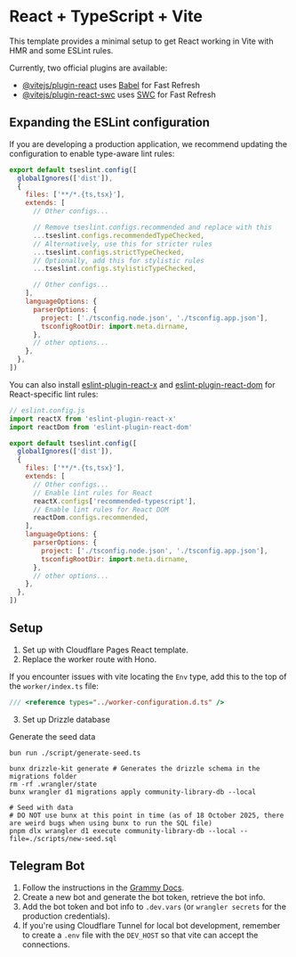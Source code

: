 # React + TypeScript + Vite

This template provides a minimal setup to get React working in Vite with HMR and some ESLint rules.

Currently, two official plugins are available:

- [@vitejs/plugin-react](https://github.com/vitejs/vite-plugin-react/blob/main/packages/plugin-react) uses [Babel](https://babeljs.io/) for Fast Refresh
- [@vitejs/plugin-react-swc](https://github.com/vitejs/vite-plugin-react/blob/main/packages/plugin-react-swc) uses [SWC](https://swc.rs/) for Fast Refresh

## Expanding the ESLint configuration

If you are developing a production application, we recommend updating the configuration to enable type-aware lint rules:

```js
export default tseslint.config([
  globalIgnores(['dist']),
  {
    files: ['**/*.{ts,tsx}'],
    extends: [
      // Other configs...

      // Remove tseslint.configs.recommended and replace with this
      ...tseslint.configs.recommendedTypeChecked,
      // Alternatively, use this for stricter rules
      ...tseslint.configs.strictTypeChecked,
      // Optionally, add this for stylistic rules
      ...tseslint.configs.stylisticTypeChecked,

      // Other configs...
    ],
    languageOptions: {
      parserOptions: {
        project: ['./tsconfig.node.json', './tsconfig.app.json'],
        tsconfigRootDir: import.meta.dirname,
      },
      // other options...
    },
  },
])
```

You can also install [eslint-plugin-react-x](https://github.com/Rel1cx/eslint-react/tree/main/packages/plugins/eslint-plugin-react-x) and [eslint-plugin-react-dom](https://github.com/Rel1cx/eslint-react/tree/main/packages/plugins/eslint-plugin-react-dom) for React-specific lint rules:

```js
// eslint.config.js
import reactX from 'eslint-plugin-react-x'
import reactDom from 'eslint-plugin-react-dom'

export default tseslint.config([
  globalIgnores(['dist']),
  {
    files: ['**/*.{ts,tsx}'],
    extends: [
      // Other configs...
      // Enable lint rules for React
      reactX.configs['recommended-typescript'],
      // Enable lint rules for React DOM
      reactDom.configs.recommended,
    ],
    languageOptions: {
      parserOptions: {
        project: ['./tsconfig.node.json', './tsconfig.app.json'],
        tsconfigRootDir: import.meta.dirname,
      },
      // other options...
    },
  },
])
```

## Setup

1. Set up with Cloudflare Pages React template.
2. Replace the worker route with Hono.

If you encounter issues with vite locating the `Env` type, add this to the top of the `worker/index.ts` file:

```ts
/// <reference types="../worker-configuration.d.ts" />
```

3. Set up Drizzle database

Generate the seed data

```shell
bun run ./script/generate-seed.ts
```

```shell
bunx drizzle-kit generate # Generates the drizzle schema in the migrations folder
rm -rf .wrangler/state
bunx wrangler d1 migrations apply community-library-db --local

# Seed with data
# DO NOT use bunx at this point in time (as of 18 October 2025, there are weird bugs when using bunx to run the SQL file)
pnpm dlx wrangler d1 execute community-library-db --local --file=./scripts/new-seed.sql
```

## Telegram Bot

1. Follow the instructions in the [Grammy Docs](https://grammy.dev/hosting/cloudflare-workers-nodejs).
2. Create a new bot and generate the bot token, retrieve the bot info.
3. Add the bot token and bot info to `.dev.vars` (or `wrangler secrets` for the production credentials).
4. If you're using Cloudflare Tunnel for local bot development, remember to create a `.env` file with the `DEV_HOST` so that vite can accept the connections.
